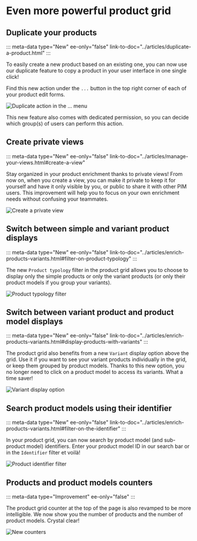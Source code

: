 # Even more powerful product grid

## Duplicate your products
::: meta-data type="New" ee-only="false" link-to-doc="../articles/duplicate-a-product.html"
:::

To easily create a new product based on an existing one, you can now use our duplicate feature to copy a product in your user interface in one single click!

Find this new action under the `...` button in the top right corner of each of your product edit forms.

![Duplicate action in the `...` menu](../img/duplicate-action.png)

This new feature also comes with dedicated permission, so you can decide which group(s) of users can perform this action.

## Create private views
::: meta-data type="New" ee-only="false" link-to-doc="../articles/manage-your-views.html#create-a-view"

Stay organized in your product enrichment thanks to private views! From now on, when you create a view, you can make it private to keep it for yourself and have it only visible by you, or public to share it with other PIM users. This improvement will help you to focus on your own enrichment needs without confusing your teammates. 

![Create a private view](../img/private-view.png)

## Switch between simple and variant product displays
::: meta-data type="New" ee-only="false" link-to-doc="../articles/enrich-products-variants.html#filter-on-product-typology"
:::

The new `Product typology` filter in the product grid allows you to choose to display only the simple products or only the variant products (or only their product models if you group your variants).

![Product typology filter](../img/product-typology-filter.png)

## Switch between variant product and product model displays
::: meta-data type="New" ee-only="false" link-to-doc="../articles/enrich-products-variants.html#display-products-with-variants"
:::

The product grid also benefits from a new `Variant` display option above the grid. Use it if you want to see your variant products individually in the grid, or keep them grouped by product models. Thanks to this new option, you no longer need to click on a product model to access its variants. What a time saver!

![Variant display option](../img/variant-product-display-option.png)

## Search product models using their identifier
::: meta-data type="New" ee-only="false" link-to-doc="../articles/enrich-products-variants.html#filter-on-the-identifier"
:::

In your product grid, you can now search by product model (and sub-product model) identifiers. Enter your product model ID in our search bar or in the `Identifier` filter et voilà!

![Product identifier filter](../img/product-identifier-filter.png)

## Products and product models counters
::: meta-data type="Improvement" ee-only="false"
:::

The product grid counter at the top of the page is also revamped to be more intelligible. We now show you the number of products and the number of product models. Crystal clear!

![New counters](../img/products-and-product-models-counters.png)
